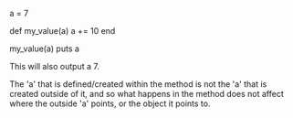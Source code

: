 a = 7

def my_value(a)
  a += 10
end

my_value(a)
puts a

This will also output a 7.

The 'a' that is defined/created within the method is not the 'a' that is created
outside of it, and so what happens in the method does not affect where the 
outside 'a' points, or the object it points to.

